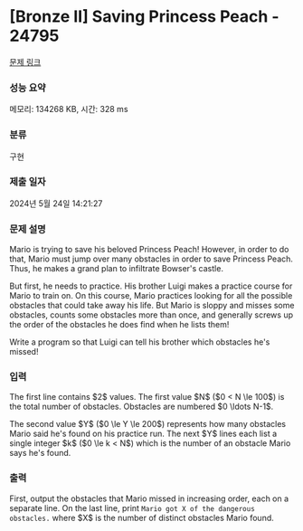 # [Bronze II] Saving Princess Peach - 24795 

[문제 링크](https://www.acmicpc.net/problem/24795) 

### 성능 요약

메모리: 134268 KB, 시간: 328 ms

### 분류

구현

### 제출 일자

2024년 5월 24일 14:21:27

### 문제 설명

<p>Mario is trying to save his beloved Princess Peach! However, in order to do that, Mario must jump over many obstacles in order to save Princess Peach. Thus, he makes a grand plan to infiltrate Bowser's castle. </p>

<p>But first, he needs to practice. His brother Luigi makes a practice course for Mario to train on. On this course, Mario practices looking for all the possible obstacles that could take away his life.  But Mario is sloppy and misses some obstacles, counts some obstacles more than once, and generally screws up the order of the obstacles he does find when he lists them!</p>

<p>Write a program so that Luigi can tell his brother which obstacles he's missed!</p>

### 입력 

 <p>The first line contains $2$ values. The first value $N$ ($0 < N \le 100$) is the total number of obstacles.   Obstacles are numbered $0 \ldots N-1$.</p>

<p>The second value $Y$ ($0 \le Y \le 200$) represents how many obstacles Mario said he's found on his practice run. The next $Y$ lines each list a single integer $k$ ($0 \le k < N$) which is the number of an obstacle Mario says he's found.</p>

### 출력 

 <p>First, output the obstacles that Mario missed in increasing order, each on a separate line. On the last line, print <code>Mario got X of the dangerous obstacles.</code> where $X$ is the number of distinct obstacles Mario found.</p>

